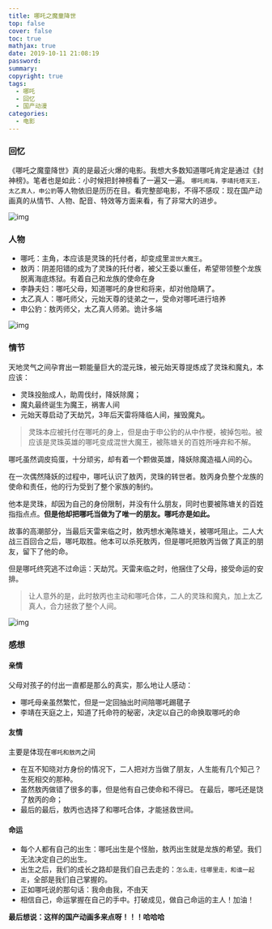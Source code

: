 ```yaml
---
title: 哪吒之魔童降世
top: false
cover: false
toc: true
mathjax: true
date: 2019-10-11 21:08:19
password:
summary:
copyright: true
tags:
  - 哪吒
  - 回忆
  - 国产动漫
categories:
  - 电影
---
```


### 回忆

《哪吒之魔童降世》真的是最近火爆的电影。我想大多数知道哪吒肯定是通过《封神榜》。笔者也是如此：小时候把封神榜看了一遍又一遍。 `哪吒闹海，李靖托塔天王，太乙真人，申公豹`等人物依旧是历历在目。看完整部电影，不得不感叹：现在国产动画真的从情节、人物、配音、特效等方面来看，有了非常大的进步。

<!--MORE-->



![img](https://s2.ax1x.com/2019/10/11/uqhosU.md.png)



### 人物

- 哪吒：主角，本应该是灵珠的托付者，却变成里`混世大魔王`。
- 敖丙：阴差阳错的成为了灵珠的托付者，被父王委以重任，希望带领整个龙族脱离海底炼狱。有着自己和龙族的使命在身
- 李静夫妇：哪吒父母，知道哪吒的身世和将来，却对他隐瞒了。
- 太乙真人：哪吒师父，元始天尊的徒弟之一，受命对哪吒进行培养
- 申公豹：敖丙师父，太乙真人师弟。诡计多端



![img](https://s2.ax1x.com/2019/10/11/uqhXJ1.md.png)

### 情节

天地灵气之间孕育出一颗能量巨大的混元珠，被元始天尊提炼成了灵珠和魔丸，本应该：

- 灵珠投胎成人，助周伐纣，降妖除魔；
- 魔丸最终诞生为魔王，祸害人间
- 元始天尊启动了天劫咒，3年后天雷将降临人间，摧毁魔丸。

> 灵珠本应被托付在哪吒的身上，但是由于申公豹的从中作梗，被掉包啦。被应该是灵珠英雄的哪吒变成混世大魔王，被陈塘关的百姓所唾弃和不解。

哪吒虽然调皮捣蛋，十分顽劣，却有着一个颗做英雄，降妖除魔造福人间的心。

在一次偶然降妖的过程中，哪吒认识了敖丙，灵珠的转世者。敖丙身负整个龙族的使命和责任，他的行为受到了整个家族的制约。

他本是灵珠，却因为自己的身份限制，并没有什么朋友，同时也要被陈塘关的百姓指指点点。**但是他却把哪吒当做为了唯一的朋友。哪吒亦是如此。**

故事的高潮部分，当最后天雷来临之时，敖丙想水淹陈塘关，被哪吒阻止。二人大战三百回合之后，哪吒取胜。他本可以杀死敖丙，但是哪吒把敖丙当做了真正的朋友，留下了他的命。

但是哪吒终究逃不过命运：天劫咒。天雷来临之时，他捆住了父母，接受命运的安排。

> 让人意外的是，此时敖丙也主动和哪吒合体，二人的灵珠和魔丸，加上太乙真人，合力拯救了整个人间。



![img](https://s2.ax1x.com/2019/10/11/uq4EWt.md.png)



### 感想

#### 亲情

父母对孩子的付出一直都是那么的真实，那么地让人感动：

- 哪吒母亲虽然繁忙，但是一定回抽出时间陪哪吒踢毽子
- 李靖在天庭之上，知道了托命符的秘密，决定以自己的命换取哪吒的命

#### 友情

主要是体现在`哪吒和敖丙`之间

- 在互不知晓对方身份的情况下，二人把对方当做了朋友，人生能有几个知己？生死相交的那种。
- 虽然敖丙做错了很多的事，但是他有自己使命和不得已。 在最后，哪吒还是饶了敖丙的命；
- 最后的最后，敖丙也选择了和哪吒合体，才能拯救世间。

#### 命运

- 每个人都有自己的出生：哪吒出生是个怪胎，敖丙出生就是龙族的希望。我们无法决定自己的出生。
- 出生之后，我们的成长之路却是我们自己去走的：`怎么走，往哪里走，和谁一起走`，全部是我们自己掌握的。
- 正如哪吒说的那句话：我命由我，不由天
- 相信自己，命运掌握在自己的手中。打破成见，做自己命运的主人！加油！

**最后想说：这样的国产动画多来点呀！！！哈哈哈**